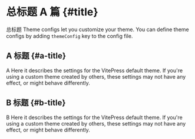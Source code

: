 # 总标题 A 篇 {#title}

总标题
Theme configs let you customize your theme. You can define theme configs by adding `themeConfig` key to the config file.

## A 标题 {#a-title}

A
Here it describes the settings for the VitePress default theme. If you're using a custom theme created by others, these settings may not have any effect, or might behave differently.

## B 标题 {#b-title}

B
Here it describes the settings for the VitePress default theme. If you're using a custom theme created by others, these settings may not have any effect, or might behave differently.
